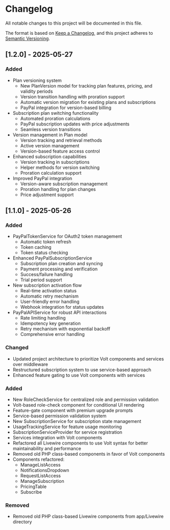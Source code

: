 # Changelog

All notable changes to this project will be documented in this file.

The format is based on [Keep a Changelog](https://keepachangelog.com/en/1.0.0/),
and this project adheres to [Semantic Versioning](https://semver.org/spec/v2.0.0.html).

## [1.2.0] - 2025-05-27

### Added
- Plan versioning system
  - New PlanVersion model for tracking plan features, pricing, and validity periods
  - Version transition handling with proration support
  - Automatic version migration for existing plans and subscriptions
  - PayPal integration for version-based billing
- Subscription plan switching functionality
  - Automated proration calculations
  - PayPal subscription updates with price adjustments
  - Seamless version transitions
- Version management in Plan model
  - Version tracking and retrieval methods
  - Active version management
  - Version-based feature access control
- Enhanced subscription capabilities
  - Version tracking in subscriptions
  - Helper methods for version switching
  - Proration calculation support
- Improved PayPal integration
  - Version-aware subscription management
  - Proration handling for plan changes
  - Price adjustment support

## [1.1.0] - 2025-05-26

### Added
- PayPalTokenService for OAuth2 token management
  - Automatic token refresh
  - Token caching
  - Token status checking
- Enhanced PayPalSubscriptionService
  - Subscription plan creation and syncing
  - Payment processing and verification
  - Success/failure handling
  - Trial period support
- New subscription activation flow
  - Real-time activation status
  - Automatic retry mechanism
  - User-friendly error handling
  - Webhook integration for status updates
- PayPalAPIService for robust API interactions
  - Rate limiting handling
  - Idempotency key generation
  - Retry mechanism with exponential backoff
  - Comprehensive error handling

### Changed
- Updated project architecture to prioritize Volt components and services over middleware
- Restructured subscription system to use service-based approach
- Enhanced feature gating to use Volt components with services

### Added
- New RoleCheckService for centralized role and permission validation
- Volt-based role-check component for conditional UI rendering
- Feature-gate component with premium upgrade prompts
- Service-based permission validation system
- New SubscriptionService for subscription state management
- UsageTrackingService for feature usage monitoring
- SubscriptionServiceProvider for service registration
- Services integration with Volt components
- Refactored all Livewire components to use Volt syntax for better maintainability and performance
- Removed old PHP class-based components in favor of Volt components
- Components refactored:
  - ManageListAccess
  - NotificationsDropdown
  - RequestListAccess
  - ManageSubscription
  - PricingTable
  - Subscribe

### Removed
- Removed old PHP class-based Livewire components from app/Livewire directory